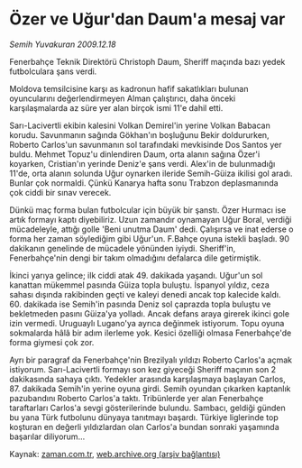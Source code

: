 # Özer ve Uğur'dan Daum'a mesaj var

*Semih Yuvakuran 2009.12.18*

<tr><td class="metin" colspan="2" style="padding-top: 20px; padding-left: 5px; ">Fenerbahçe Teknik Direktörü Christoph Daum, Sheriff maçında bazı yedek futbolculara şans verdi.</td></tr><tr><td class="metin" colspan="2" style="padding-top: 20px; padding-left: 5px; "><p>Moldova temsilcisine karşı as kadronun hafif sakatlıkları bulunan oyuncularını değerlendirmeyen Alman çalıştırıcı, daha önceki karşılaşmalarda az süre yer alan birçok ismi 11'e dahil etti.
<p> Sarı-Lacivertli ekibin kalesini Volkan Demirel'in yerine Volkan Babacan korudu. Savunmanın sağında Gökhan'ın boşluğunu Bekir doldururken, Roberto Carlos'un savunmanın sol tarafındaki mevkisinde Dos Santos yer buldu. Mehmet Topuz'u dinlendiren Daum, orta alanın sağına Özer'i koyarken, Cristian'ın yerinde Deniz'e şans verdi. Alex'in de bulunmadığı 11'de, orta alanın solunda Uğur oynarken ileride Semih-Güiza ikilisi gol aradı. Bunlar çok normaldi. Çünkü Kanarya hafta sonu Trabzon deplasmanında çok ciddi bir sınav verecek.
<p> Dünkü maç forma bulan futbolcular için büyük bir şanstı. Özer Hurmacı ise artık formayı kaptı diyebiliriz. Uzun zamandır oynamayan Uğur Boral, verdiği mücadeleyle, attığı golle 'Beni unutma Daum' dedi. Çalışırsa ve inat ederse o forma her zaman söylediğim gibi Uğur'un. F.Bahçe oyuna istekli başladı. 90 dakikanın genelinde de mücadele yönünden iyiydi. Sheriff'in, Fenerbahçe'nin dengi bir takım olmadığını defalarca dile getirmiştik.
<p> İkinci yarıya gelince; ilk ciddi atak 49. dakikada yaşandı. Uğur'un sol kanattan mükemmel pasında Güiza topla buluştu. İspanyol yıldız, ceza sahası dışında rakibinden geçti ve kaleyi denedi ancak top kalecide kaldı. 60. dakikada ise Semih'in pasında Deniz sol çaprazda topla buluştu ve bekletmeden pasını Güiza'ya yolladı. Ancak defans araya girerek ikinci gole izin vermedi. Uruguaylı Lugano'ya ayrıca değinmek istiyorum. Topu oyuna sokmalarda hâlâ bir adım ilerleme yok. Kesici özelliği olmasa Fenerbahçe'de forma giymesi çok zor.
<p> Ayrı bir paragraf da Fenerbahçe'nin Brezilyalı yıldızı Roberto Carlos'a açmak istiyorum. Sarı-Lacivertli formayı son kez giyeceği Sheriff maçının son 2 dakikasında sahaya çıktı. Yedekler arasında karşılaşmaya başlayan Carlos, 87. dakikada Semih'in yerine oyuna girdi. Semih oyundan çıkarken kaptanlık pazubandını Roberto Carlos'a taktı. Tribünlerde yer alan Fenerbahçe taraftarları Carlos'a sevgi gösterilerinde bulundu. Sambacı, geldiği günden bu yana Türk futbolunu dünyaya tanıtmayı başardı. Türkiye liglerinde top koşturan en değerli yıldızlardan olan Carlos'a bundan sonraki yaşamında başarılar diliyorum...<br/></p></p></p></p></p></td></tr>

Kaynak: [zaman.com.tr](http://zaman.com.tr/yazar.do?yazino=928911), [web.archive.org (arşiv bağlantısı)](http://web.archive.org/web/20100210150924/http://www.zaman.com.tr:80/yazar.do?yazino=928911)
